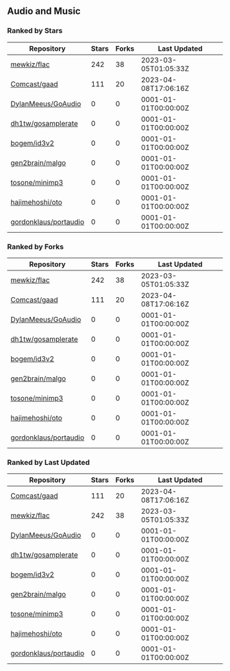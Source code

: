 ## Audio and Music

### Ranked by Stars

| Repository | Stars | Forks | Last Updated |
|------------|-------|-------|--------------|
| [mewkiz/flac](https://github.com/mewkiz/flac) | 242 | 38 | 2023-03-05T01:05:33Z |
| [Comcast/gaad](https://github.com/Comcast/gaad) | 111 | 20 | 2023-04-08T17:06:16Z |
| [DylanMeeus/GoAudio](https://github.com/DylanMeeus/GoAudio) | 0 | 0 | 0001-01-01T00:00:00Z |
| [dh1tw/gosamplerate](https://github.com/dh1tw/gosamplerate) | 0 | 0 | 0001-01-01T00:00:00Z |
| [bogem/id3v2](https://github.com/bogem/id3v2) | 0 | 0 | 0001-01-01T00:00:00Z |
| [gen2brain/malgo](https://github.com/gen2brain/malgo) | 0 | 0 | 0001-01-01T00:00:00Z |
| [tosone/minimp3](https://github.com/tosone/minimp3) | 0 | 0 | 0001-01-01T00:00:00Z |
| [hajimehoshi/oto](https://github.com/hajimehoshi/oto) | 0 | 0 | 0001-01-01T00:00:00Z |
| [gordonklaus/portaudio](https://github.com/gordonklaus/portaudio) | 0 | 0 | 0001-01-01T00:00:00Z |

### Ranked by Forks

| Repository | Stars | Forks | Last Updated |
|------------|-------|-------|--------------|
| [mewkiz/flac](https://github.com/mewkiz/flac) | 242 | 38 | 2023-03-05T01:05:33Z |
| [Comcast/gaad](https://github.com/Comcast/gaad) | 111 | 20 | 2023-04-08T17:06:16Z |
| [DylanMeeus/GoAudio](https://github.com/DylanMeeus/GoAudio) | 0 | 0 | 0001-01-01T00:00:00Z |
| [dh1tw/gosamplerate](https://github.com/dh1tw/gosamplerate) | 0 | 0 | 0001-01-01T00:00:00Z |
| [bogem/id3v2](https://github.com/bogem/id3v2) | 0 | 0 | 0001-01-01T00:00:00Z |
| [gen2brain/malgo](https://github.com/gen2brain/malgo) | 0 | 0 | 0001-01-01T00:00:00Z |
| [tosone/minimp3](https://github.com/tosone/minimp3) | 0 | 0 | 0001-01-01T00:00:00Z |
| [hajimehoshi/oto](https://github.com/hajimehoshi/oto) | 0 | 0 | 0001-01-01T00:00:00Z |
| [gordonklaus/portaudio](https://github.com/gordonklaus/portaudio) | 0 | 0 | 0001-01-01T00:00:00Z |

### Ranked by Last Updated

| Repository | Stars | Forks | Last Updated |
|------------|-------|-------|--------------|
| [Comcast/gaad](https://github.com/Comcast/gaad) | 111 | 20 | 2023-04-08T17:06:16Z |
| [mewkiz/flac](https://github.com/mewkiz/flac) | 242 | 38 | 2023-03-05T01:05:33Z |
| [DylanMeeus/GoAudio](https://github.com/DylanMeeus/GoAudio) | 0 | 0 | 0001-01-01T00:00:00Z |
| [dh1tw/gosamplerate](https://github.com/dh1tw/gosamplerate) | 0 | 0 | 0001-01-01T00:00:00Z |
| [bogem/id3v2](https://github.com/bogem/id3v2) | 0 | 0 | 0001-01-01T00:00:00Z |
| [gen2brain/malgo](https://github.com/gen2brain/malgo) | 0 | 0 | 0001-01-01T00:00:00Z |
| [tosone/minimp3](https://github.com/tosone/minimp3) | 0 | 0 | 0001-01-01T00:00:00Z |
| [hajimehoshi/oto](https://github.com/hajimehoshi/oto) | 0 | 0 | 0001-01-01T00:00:00Z |
| [gordonklaus/portaudio](https://github.com/gordonklaus/portaudio) | 0 | 0 | 0001-01-01T00:00:00Z |


